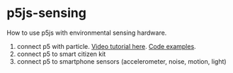 # p5js-sensing

How to use p5js with environmental sensing hardware.

1) connect p5 with particle. [Video tutorial here](https://www.youtube.com/watch?v=0QjgnEBp__U). [Code examples](https://github.com/tegacodes/p5js-sensing/tree/master/P5-Particle/1-LED-LDR-p5).     
2) connect p5 to smart citizen kit   
3) connect p5 to smartphone sensors (accelerometer, noise, motion, light)  
